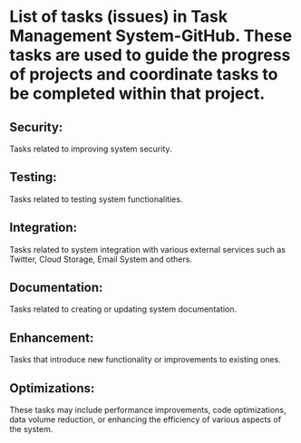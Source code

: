 # 

# List of tasks (issues) in Task Management System-GitHub. These tasks are used to guide the progress of projects and coordinate tasks to be completed within that project.

## Security: 
Tasks related to improving system security.

## Testing: 
Tasks related to testing system functionalities.

## Integration: 
Tasks related to system integration with various external services such as Twitter, Cloud Storage, Email System and others.

## Documentation: 
Tasks related to creating or updating system documentation.

## Enhancement: 
Tasks that introduce new functionality or improvements to existing ones.

## Optimizations: 
These tasks may include performance improvements, code optimizations, data volume reduction, or enhancing the efficiency of various aspects of the system.
